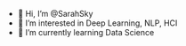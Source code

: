 - 👋 Hi, I’m @SarahSky
- 👀 I’m interested in Deep Learning, NLP, HCI
- 🌱 I’m currently learning Data Science



